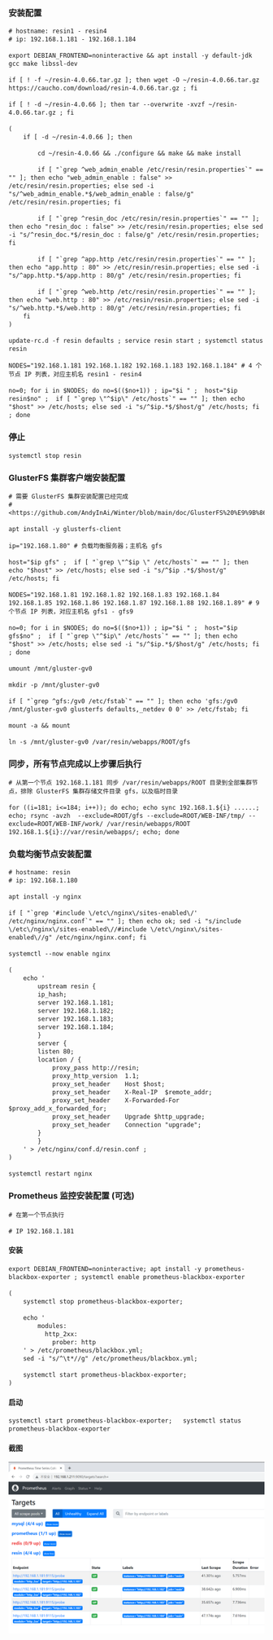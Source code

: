 

### 安装配置

	# hostname: resin1 - resin4
	# ip: 192.168.1.181 - 192.168.1.184

	export DEBIAN_FRONTEND=noninteractive && apt install -y default-jdk gcc make libssl-dev

	if [ ! -f ~/resin-4.0.66.tar.gz ]; then wget -O ~/resin-4.0.66.tar.gz https://caucho.com/download/resin-4.0.66.tar.gz ; fi
	
	if [ ! -d ~/resin-4.0.66 ]; then tar --overwrite -xvzf ~/resin-4.0.66.tar.gz ; fi

	(
		if [ -d ~/resin-4.0.66 ]; then
			
			cd ~/resin-4.0.66 && ./configure && make && make install

			if [ "`grep ^web_admin_enable /etc/resin/resin.properties`" == "" ]; then echo "web_admin_enable : false" >> /etc/resin/resin.properties; else sed -i "s/^web_admin_enable.*$/web_admin_enable : false/g" /etc/resin/resin.properties; fi

			if [ "`grep ^resin_doc /etc/resin/resin.properties`" == "" ]; then echo "resin_doc : false" >> /etc/resin/resin.properties; else sed -i "s/^resin_doc.*$/resin_doc : false/g" /etc/resin/resin.properties; fi

			if [ "`grep ^app.http /etc/resin/resin.properties`" == "" ]; then echo "app.http : 80" >> /etc/resin/resin.properties; else sed -i "s/^app.http.*$/app.http : 80/g" /etc/resin/resin.properties; fi

			if [ "`grep ^web.http /etc/resin/resin.properties`" == "" ]; then echo "web.http : 80" >> /etc/resin/resin.properties; else sed -i "s/^web.http.*$/web.http : 80/g" /etc/resin/resin.properties; fi
		fi
	)
	
	update-rc.d -f resin defaults ; service resin start ; systemctl status resin

	NODES="192.168.1.181 192.168.1.182 192.168.1.183 192.168.1.184" # 4 个节点 IP 列表，对应主机名 resin1 - resin4

	no=0; for i in $NODES; do no=$(($no+1)) ; ip="$i " ;  host="$ip resin$no" ;  if [ "`grep \"^$ip\" /etc/hosts`" == "" ]; then echo "$host" >> /etc/hosts; else sed -i "s/^$ip.*$/$host/g" /etc/hosts; fi ; done
	

### 停止

	systemctl stop resin


### GlusterFS 集群客户端安装配置

	# 需要 GlusterFS 集群安装配置已经完成
	# <https://github.com/AndyInAi/Winter/blob/main/doc/GlusterFS%20%E9%9B%86%E7%BE%A4%E5%AE%89%E8%A3%85%E9%85%8D%E7%BD%AE.md>

	apt install -y glusterfs-client

	ip="192.168.1.80" # 负载均衡服务器；主机名 gfs

	host="$ip gfs" ;  if [ "`grep \"^$ip \" /etc/hosts`" == "" ]; then echo "$host" >> /etc/hosts; else sed -i "s/^$ip .*$/$host/g" /etc/hosts; fi

	NODES="192.168.1.81 192.168.1.82 192.168.1.83 192.168.1.84 192.168.1.85 192.168.1.86 192.168.1.87 192.168.1.88 192.168.1.89" # 9 个节点 IP 列表，对应主机名 gfs1 - gfs9

	no=0; for i in $NODES; do no=$(($no+1)) ; ip="$i " ;  host="$ip gfs$no" ;  if [ "`grep \"^$ip\" /etc/hosts`" == "" ]; then echo "$host" >> /etc/hosts; else sed -i "s/^$ip.*$/$host/g" /etc/hosts; fi ; done
	
	umount /mnt/gluster-gv0

	mkdir -p /mnt/gluster-gv0

	if [ "`grep ^gfs:/gv0 /etc/fstab`" == "" ]; then echo 'gfs:/gv0 /mnt/gluster-gv0 glusterfs defaults,_netdev 0 0' >> /etc/fstab; fi

	mount -a && mount

	ln -s /mnt/gluster-gv0 /var/resin/webapps/ROOT/gfs


### 同步，所有节点完成以上步骤后执行

	# 从第一个节点 192.168.1.181 同步 /var/resin/webapps/ROOT 目录到全部集群节点，排除 GlusterFS 集群存储文件目录 gfs，以及临时目录

	for ((i=181; i<=184; i++)); do echo; echo sync 192.168.1.${i} ......; echo; rsync -avzh  --exclude=ROOT/gfs --exclude=ROOT/WEB-INF/tmp/ --exclude=ROOT/WEB-INF/work/ /var/resin/webapps/ROOT 192.168.1.${i}://var/resin/webapps/; echo; done


### 负载均衡节点安装配置 

	# hostname: resin  
	# ip: 192.168.1.180 

	apt install -y nginx

	if [ "`grep '#include \/etc\/nginx\/sites-enabled\/' /etc/nginx/nginx.conf`" == "" ]; then echo ok; sed -i "s/include \/etc\/nginx\/sites-enabled\//#include \/etc\/nginx\/sites-enabled\//g" /etc/nginx/nginx.conf; fi

	systemctl --now enable nginx

	(
		echo '
		    upstream resin {
			ip_hash;
			server 192.168.1.181;
			server 192.168.1.182;
			server 192.168.1.183;
			server 192.168.1.184;
		    }
		    server {
			listen 80;
			location / {
				proxy_pass http://resin;
				proxy_http_version	1.1;
				proxy_set_header	Host $host;
				proxy_set_header	X-Real-IP  $remote_addr;
				proxy_set_header	X-Forwarded-For $proxy_add_x_forwarded_for;
				proxy_set_header	Upgrade $http_upgrade;
				proxy_set_header	Connection "upgrade";
			}
		    }
		' > /etc/nginx/conf.d/resin.conf ; 
	)

	systemctl restart nginx


### Prometheus 监控安装配置 (可选)

	# 在第一个节点执行
	
	# IP 192.168.1.181


#### 安装

	export DEBIAN_FRONTEND=noninteractive; apt install -y prometheus-blackbox-exporter ; systemctl enable prometheus-blackbox-exporter

	(
		systemctl stop prometheus-blackbox-exporter;

		echo '
			modules:
			  http_2xx:
			    prober: http
		' > /etc/prometheus/blackbox.yml;
		sed -i "s/^\t*//g" /etc/prometheus/blackbox.yml;

		systemctl start prometheus-blackbox-exporter;		
	)


#### 启动

	systemctl start prometheus-blackbox-exporter; 	systemctl status prometheus-blackbox-exporter


#### 截图

![image](https://github.com/AndyInAi/Winter/blob/main/img/p8s/p8s-3.png)


